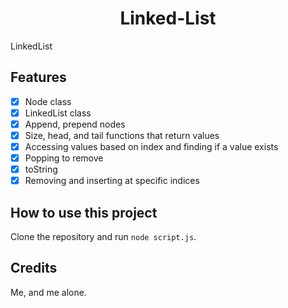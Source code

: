<h1 align="center">Linked-List</h1>
LinkedList

Features
--------
- [x] Node class
- [x] LinkedList class
- [x] Append, prepend nodes
- [x] Size, head, and tail functions that return values
- [x] Accessing values based on index and finding if a value exists
- [x] Popping to remove
- [x] toString
- [x] Removing and inserting at specific indices

How to use this project
-----------------------
Clone the repository and run `node script.js`.

Credits
-------
Me, and me alone.
